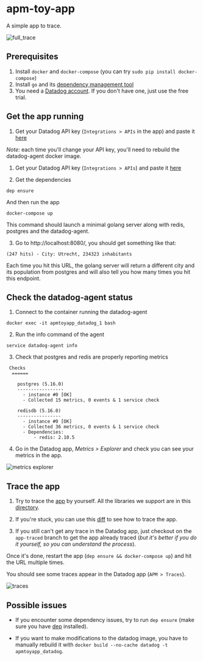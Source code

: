 # apm-toy-app
A simple app to trace.

![full_trace](https://github.com/gabsn/apm-toy-app/blob/img/full_trace.png)

## Prerequisites
1. Install `docker` and `docker-compose` (you can try `sudo pip install docker-compose`)
2. Install `go` and its [dependency management tool](https://github.com/golang/dep)
3. You need a [Datadog account](https://www.datadoghq.com). If you don't have one, just use the free trial. 

## Get the app running
1. Get your Datadog API key (`Integrations > APIs` in the app) and paste it [here](https://github.com/gabsn/apm-toy-app/blob/master/docker-compose.yml#L28)

*Note:* each time you'll change your API key, you'll need to rebuild the datadog-agent docker image.

1. Get your Datadog API key (`Integrations > APIs`) and paste it [here](https://github.com/gabsn/apm-toy-app/blob/master/docker-compose.yml#L28)

2. Get the dependencies
```
dep ensure
```
And then run the app
```
docker-compose up
```
This command should launch a minimal golang server along with redis, postgres and the datadog-agent.

3. Go to http://localhost:8080/, you should get something like that:
```
(247 hits) - City: Utrecht, 234323 inhabitants
```
Each time you hit this URL, the golang server will return a different city and its population from postgres and will also tell you how many times you hit this endpoint.

## Check the datadog-agent status
1. Connect to the container running the datadog-agent
```
docker exec -it apmtoyapp_datadog_1 bash
```
2. Run the info command of the agent
```
service datadog-agent info
```
3. Check that postgres and redis are properly reporting metrics
```
 Checks
  ======

    postgres (5.16.0)
    -----------------
      - instance #0 [OK]
      - Collected 15 metrics, 0 events & 1 service check

    redisdb (5.16.0)
    ----------------
      - instance #0 [OK]
      - Collected 36 metrics, 0 events & 1 service check
      - Dependencies:
          - redis: 2.10.5
```
4. Go in the Datadog app, *Metrics > Explorer* and check you can see your metrics in the app.

![metrics explorer](https://github.com/gabsn/apm-toy-app/blob/img/metrics_explorer.png)

## Trace the app
1. Try to trace the [app](https://github.com/gabsn/apm-toy-app/blob/master/main.go) by yourself. All the libraries we support are in this [directory](https://github.com/DataDog/dd-trace-go/tree/master/contrib).

2. If you're stuck, you can use this [diff](https://github.com/gabsn/apm-toy-app/compare/master...app-traced) to see how to trace the app.

3. If you still can't get any trace in the Datadog app, just checkout on the `app-traced` branch to get the app already traced (*but it's better if you do it yourself, so you can understand the process*).

Once it's done, restart the app (`dep ensure && docker-compose up`) and hit the URL multiple times. 

You should see some traces appear in the Datadog app (`APM > Traces`).

![traces](https://github.com/gabsn/apm-toy-app/blob/img/traces.png)

## Possible issues
- If you encounter some dependency issues, try to run `dep ensure` (make sure you have [dep](https://github.com/golang/dep) installed).

- If you want to make modifications to the datadog image, you have to manually rebuild it with `docker build --no-cache datadog -t apmtoyapp_datadog`.
